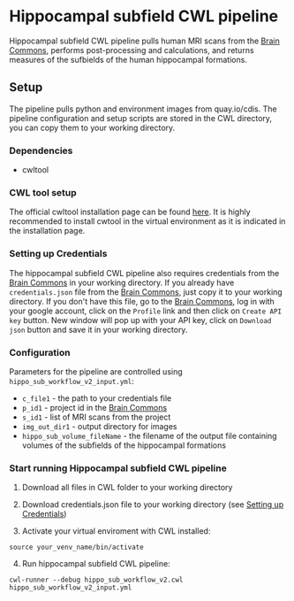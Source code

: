 Hippocampal subfield CWL pipeline
===

Hippocampal subfield CWL pipeline pulls human MRI scans from the [Brain
Commons](https://data.braincommons.org/), performs post-processing and
calculations, and returns measures of the sufbields of the human hippocampal
formations.

## Setup
The pipeline pulls python and environment images from quay.io/cdis. The
pipeline configuration and setup scripts are stored in the CWL directory, you
can copy them to your working directory.

### Dependencies
 - cwltool

### CWL tool setup
The official cwltool installation page can be found
[here](https://github.com/common-workflow-language/cwltool/blob/master/README.rst).
It is highly recommended to install cwtool in the virtual environment as it is
indicated in the installation page.

### Setting up Credentials
The hippocampal subfield CWL pipeline also requires credentials from the [Brain
Commons](https://data.braincommons.org/) in your working directory.  If you
already have `credentials.json` file from the [Brain
Commons](https://data.braincommons.org/), just copy it to your working
directory. If you don't have this file, go to the [Brain
Commons](https://data.braincommons.org/), log in with your google account,
click on the `Profile` link and then click on `Create API key` button.  New
window will pop up with your API key, click on `Download json` button and save
it in your working directory.

### Configuration
Parameters for the pipeline are controlled using
`hippo_sub_workflow_v2_input.yml`:
  - `c_file1` - the path to your credentials file
  - `p_id1` - project id in the [Brain Commons](https://data.braincommons.org/)
  - `s_id1` - list of MRI scans from the project
  - `img_out_dir1` - output directory for images
  - `hippo_sub_volume_fileName` - the filename of the output file containing
   volumes of the subfields of the hippocampal formations 
 

### Start running Hippocampal subfield CWL pipeline
  1. Download all files in CWL folder to your working directory
  2. Download credentials.json file to your working directory (see [Setting up
Credentials](#Setting-up-Credentials))

  3. Activate your virtual enviroment with CWL installed: 
  ``` 
  source your_venv_name/bin/activate
  ```
  4. Run hippocampal subfield CWL pipeline: 
  ```
  cwl-runner --debug hippo_sub_workflow_v2.cwl hippo_sub_workflow_v2_input.yml
  ```

